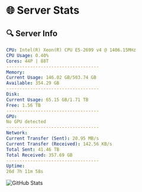 # 🌐 Server Stats
## 🔍 Server Info
```yaml
CPU: Intel(R) Xeon(R) CPU E5-2699 v4 @ 1406.15MHz
CPU Usage: 0.40%
Cores: 44P | 88T
-----------------------------------
Memory:
Current Usage: 146.02 GB/503.74 GB
Available: 354.29 GB
-----------------------------------
Disk:
Current Usage: 65.15 GB/1.71 TB
Free: 1.56 TB
-----------------------------------
GPU:
No GPU detected
-----------------------------------
Network:
Current Transfer (Sent): 20.95 MB/s
Current Transfer (Received): 142.56 KB/s
Total Sent: 41.46 TB
Total Received: 357.69 GB
-----------------------------------
Uptime:
26d 7h 11m 58s
```
![GitHub Stats](https://img.shields.io/badge/Updated-2025-04-03_04:34:47-blue)